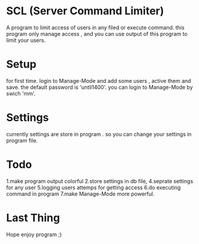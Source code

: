 # SCL (Server Command Limiter)
A program to limit access of users in any filed or execute command.
this program only manage access , and you can use output of this program to limit your users.

# Setup
for first time. login to Manage-Mode and add some users , active them and save.
the default password is 'until1400'. you can login to Manage-Mode by swich 'mm'.

# Settings
currently settings are store in program . so you can change your settings in program file.

# Todo
1.make program output colorful
2.store settings in db file,
4.seprate settings for any user
5.logging users attemps for getting access
6.do executing command in program
7.make Manage-Mode more powerful.

# Last Thing
Hope enjoy program ;) 
